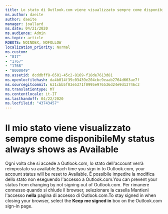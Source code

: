 ```yaml
---
title: Lo stato di Outlook.com viene visualizzato sempre come disponibile
ms.author: daeite
author: daeite
manager: joallard
ms.date: 04/21/2020
ms.audience: Admin
ms.topic: article
ROBOTS: NOINDEX, NOFOLLOW
localization_priority: Normal
ms.custom:
- "817"
- "1767"
- "1768"
- "8000049"
ms.assetid: dcddbff8-6501-45c2-8169-f18de7613d81
ms.openlocfilehash: da4b014f39c03439e204cbc9eaab2764d663ae7f
ms.sourcegitcommit: 631cbb5f03e5371f0995e976536d24e9d13746c3
ms.translationtype: MT
ms.contentlocale: it-IT
ms.lasthandoff: 04/22/2020
ms.locfileid: "43743457"
---
```

# <a name="my-status-always-shows-as-available"></a><span data-ttu-id="75e4c-102">Il mio stato viene visualizzato sempre come disponibile</span><span class="sxs-lookup"><span data-stu-id="75e4c-102">My status always shows as Available</span></span>

<span data-ttu-id="75e4c-103">Ogni volta che si accede a Outlook.com, lo stato dell'account verrà reimpostato su available.</span><span class="sxs-lookup"><span data-stu-id="75e4c-103">Each time you sign in to Outlook.com, your account status will be reset to Available.</span></span> <span data-ttu-id="75e4c-104">È possibile impedire la modifica dello stato non eseguendo l'accesso a Outlook.com.</span><span class="sxs-lookup"><span data-stu-id="75e4c-104">You can prevent your status from changing by not signing out of Outlook.com.</span></span> <span data-ttu-id="75e4c-105">Per rimanere connesso quando si chiude il browser, selezionare la casella Mantieni l'accesso **nella** pagina di accesso di Outlook.com.</span><span class="sxs-lookup"><span data-stu-id="75e4c-105">To stay signed in when closing your browser, select the **Keep me signed in** box on the Outlook.com sign-in page.</span></span>

